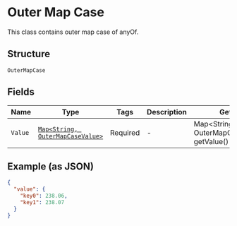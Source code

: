 
# Outer Map Case

This class contains outer map case of anyOf.

## Structure

`OuterMapCase`

## Fields

| Name | Type | Tags | Description | Getter | Setter |
|  --- | --- | --- | --- | --- | --- |
| `Value` | [`Map<String, OuterMapCaseValue>`]($m/OuterMapCaseValue) | Required | - | Map<String, OuterMapCaseValue> getValue() | setValue(Map<String, OuterMapCaseValue> value) |

## Example (as JSON)

```json
{
  "value": {
    "key0": 238.06,
    "key1": 238.07
  }
}
```

